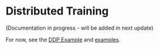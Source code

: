 # Distributed Training

(Documentation in progress - will be added in next update)

For now, see the [DDP Example](../examples/ddp.md) and [examples](https://github.com/kunheek/expmate/tree/main/examples/train.py).
